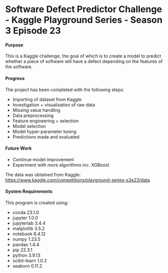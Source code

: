 # Software Defect Predictor Challenge - Kaggle Playground Series - Season 3 Episode 23

#### Purpose
This is a Kaggle challenge, the goal of which is to create a model to predict whether a piece of software will have a defect depending on the features of the software.

#### Progress
The project has been completed with the following steps:
- Importing of dataset from Kaggle
- Investigation + visualisation of raw data
- Missing value handling
- Data preprocessing
- Feature engineering + selection
- Model selection
- Model hyper-parameter tuning
- Predictions made and evaluated

#### Future Work
- Continue model improvement
- Experiment with more algorithms inc. XGBoost

The data was obtained from Kaggle: https://www.kaggle.com/competitions/playground-series-s3e23/data

#### System Requirements
This program is created using:
- conda 23.1.0
- jupyter 1.0.0
- jupyterlab 3.4.4
- matplotlib 3.5.2
- notebook 6.4.12
- numpy 1.23.5
- pandas 1.4.4
- pip 22.3.1
- python 3.9.13
- scikit-learn 1.0.2
- seaborn 0.11.2
